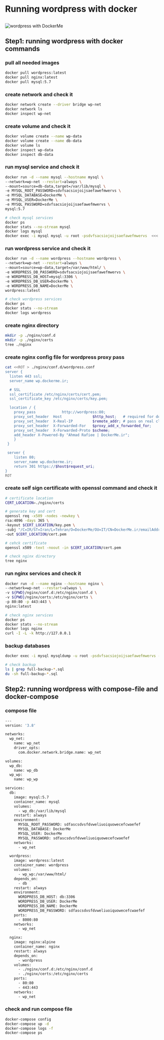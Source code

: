 # Running wordpress with docker
##
![wordpress with DockerMe](../images/wordpress.png)

## Step1: running wordpress with docker commands
### pull all needed images
```bash
docker pull wordpress:latest
docker pull nginx:latest
docker pull mysql:5.7
```

### create network and check it
```bash
docker network create --driver bridge wp-net
docker network ls
docker inspect wp-net
```

### create volume and check it
```bash
docker volume create --name wp-data
docker volume create --name db-data
docker volume ls
docker inspect wp-data
docker inspect db-data
```

### run mysql service and check it
```bash
docker run -d --name mysql --hostname mysql \
--network=wp-net --restart=always \
--mount=source=db-data,target=/var/lib/mysql \
-e MYSQL_ROOT_PASSWORD=sdvfsacsiojoijsaefawefmwervs \
-e MYSQL_DATABASE=DockerMe \
-e MYSQL_USER=DockerMe \
-e MYSQL_PASSWORD=sdvfsacsiojoijsaefawefmwervs \
mysql:5.7

# check mysql services
docker ps
docker stats --no-stream mysql
docker logs mysql
docker exec -i mysql mysql -u root -psdvfsacsiojoijsaefawefmwervs  <<< "show databases"
```

### run wordpress service and check it
```bash
docker run -d --name wordpress --hostname wordpress \
--network=wp-net --restart=always \
--mount=source=wp-data,target=/var/www/html/ \
-e WORDPRESS_DB_PASSWORD=sdvfsacsiojoijsaefawefmwervs \
-e WORDPRESS_DB_HOST=mysql:3306 \
-e WORDPRESS_DB_USER=DockerMe \
-e WORDPRESS_DB_NAME=DockerMe \
wordpress:latest

# check wordpress services
docker ps
docker stats --no-stream
docker logs wordpress
```

### create nginx directory
```bash
mkdir -p ./nginx/conf.d
mkdir -p ./nginx/certs
tree ./nginx
```

### create nginx config file for wordpress proxy pass
```bash
cat <<ROT > ./nginx/conf.d/wordpress.conf
server {
  listen 443 ssl;
  server_name wp.dockerme.ir;

  # SSL
  ssl_certificate /etc/nginx/certs/cert.pem;
  ssl_certificate_key /etc/nginx/certs/key.pem;

  location / {
    proxy_pass            http://wordpress:80;
    proxy_set_header  Host              $http_host;   # required for docker client's sake
    proxy_set_header  X-Real-IP         $remote_addr; # pass on real client's IP
    proxy_set_header  X-Forwarded-For   $proxy_add_x_forwarded_for;
    proxy_set_header  X-Forwarded-Proto $scheme;
    add_header X-Powered-By "Ahmad Rafiee | DockerMe.ir";
    }
 }

 server {
    listen 80;
    server_name wp.dockerme.ir;
    return 301 https://$host$request_uri;
}
ROT
```

### create self sign certificate with openssl command and check it
```bash
# certificate location
CERT_LOCATION=./nginx/certs

# generate key and cert
openssl req -x509 -nodes -newkey \
rsa:4096 -days 365 \
-keyout $CERT_LOCATION/key.pem \
-subj "/C=IR/ST=Iran/L=Tehran/O=DockerMe/OU=IT/CN=DockerMe.ir/emailAddress=rafiee1001@gmail.com" \
-out $CERT_LOCATION/cert.pem

# cehck certificate
openssl x509 -text -noout -in $CERT_LOCATION/cert.pem

# check nginx directory
tree nginx
```

### run nginx services and check it
```bash
docker run -d --name nginx --hostname nginx \
--network=wp-net --restart=always \
-v ${PWD}/nginx/conf.d:/etc/nginx/conf.d \
-v ${PWD}/nginx/certs:/etc/nginx/certs \
-p 80:80 -p 443:443 \
nginx:latest

# check nginx services
docker ps
docker stats --no-stream
docker logs nginx
curl -I -L -k http://127.0.0.1
```

### backup databases
```bash
docker exec -i mysql mysqldump -u root -psdvfsacsiojoijsaefawefmwervs --all-databases --single-transaction --quick  > full-backup-$(date +%F).sql

# check backup
ls | grep full-backup-*.sql
du -sh full-backup-*.sql
```

## Step2: running wordpress with compose-file and docker-compose

### compose file
```bash
---
version: '3.8'

networks:
  wp_net:
    name: wp_net
    driver_opts:
      com.docker.network.bridge.name: wp_net

volumes:
  wp_db:
    name: wp_db
  wp_wp:
    name: wp_wp

services:
  db:
    image: mysql:5.7
    container_name: mysql
    volumes:
      - wp_db:/var/lib/mysql
    restart: always
    environment:
      MYSQL_ROOT_PASSWORD: sdfascsdvsfdvweliuoiquowecefcwaefef
      MYSQL_DATABASE: DockerMe
      MYSQL_USER: DockerMe
      MYSQL_PASSWORD: sdfascsdvsfdvweliuoiquowecefcwaefef
    networks:
      - wp_net

  wordpress:
    image: wordpress:latest
    container_name: wordpress
    volumes:
      - wp_wp:/var/www/html/
    depends_on:
      - db
    restart: always
    environment:
      WORDPRESS_DB_HOST: db:3306
      WORDPRESS_DB_USER: DockerMe
      WORDPRESS_DB_NAME: DockerMe
      WORDPRESS_DB_PASSWORD: sdfascsdvsfdvweliuoiquowecefcwaefef
    ports:
      - 8000:80
    networks:
      - wp_net

  nginx:
    image: nginx:alpine
    container_name: nginx
    restart: always
    depends_on:
      - wordpress
    volumes:
      - ./nginx/conf.d:/etc/nginx/conf.d
      - ./nginx/certs:/etc/nginx/certs
    ports:
      - 80:80
      - 443:443
    networks:
      - wp_net
```
### check and run compose file
```bash
docker-compose config
docker-compose up -d
docker-compose logs -f
docker-compose ps
```
